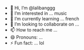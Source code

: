 - 👋 Hi, I’m @lalibanggg
- 👀 I’m interested in ... music
- 🌱 I’m currently learning ... french
- 💞️ I’m looking to collaborate on ...
- 📫 How to reach me ...
- 😄 Pronouns: ...
- ⚡ Fun fact: ... lol

<!---
lalibanggg/lalibanggg is a ✨ special ✨ repository because its `README.md` (this file) appears on your GitHub profile.
You can click the Preview link to take a look at your changes.
--->
